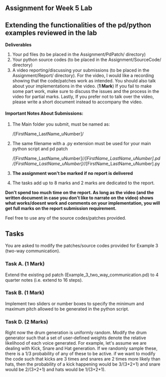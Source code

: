 Assignment for Week 5 Lab
------

Extending the functionalities of the pd/python examples reviewed in the lab
----

 
 **Deliverables**
 1. Your pd files (to be placed in the Assignment/PdPatch/ directory)
 2. Your python source codes (to be placed in the Assignment/SourceCode/ directory)
 3. A video reporting/discussing your submissions (to be placed in the Assignment/Report/ directory). 
 For the video, I would like a recording showing that the code/patches work as intended. 
 You should also talk about your implementations in the video. (**1 Mark**)
 If you fail to make some part work, make sure to discuss the issues and the process in the video for partial marks. 
 Lastly, If you prefer not to talk over the video, please write a short document instead to accompany the video.     

#### Important Notes About Submissions:
1. The Main folder you submit, must be named as:

   
     /[FirstName_LastName_uNumber]/

2. The same filename with a .py extension must be used for your main python script and pd patch

   
     /[FirstName_LastName_uNumber]/*/[FirstName_LastName_uNumber].pd
     /[FirstName_LastName_uNumber]/*/[FirstName_LastName_uNumber].py


 
3. **The assignment won't be marked if no report is delivered**  
4. The tasks add up to 8 marks and 2 marks are dedicated to the report. 

**Don't spend too much time on the report. As long as the video (and the written document in case you don't like to narrate on the video)
 shows what works/doesnt work and comments on your implementation, you will get full marks on the report submission requirement.** 

Feel free to use any of the source codes/patches provided. 
   
## Tasks 
You are asked to modify the patches/source codes provided for Example 3 (two-way communication). 

### Task A. (1 Mark)
Extend the existing pd patch (Example_3_two_way_communication.pd) to 4 quarter notes (i.e. extend to 16 steps).

### Task B. (1 Mark)
Implement two sliders or number boxes to specify the minimum and maximum pitch allowed to be generated in the python script.

### Task D. (2 Marks)
Right now the drum generation is uniformly random. Modify the drum generator such that a set of user-defined weights denote the relative likelihood of each voice generated. 
For example, let's assume we are dealing with Kick, Snare and Hat generation. If we randomly sample these, there is a 1/3 probability of any of these to be active.
if we want to modify the code such that kicks are 3 times and snares are 2 times more likely than hats, 
then the probability of a kick happening would be 3/(3+2+1) and snare would be 2/(3+2+1) and hats would be 1/(3+2+1).


